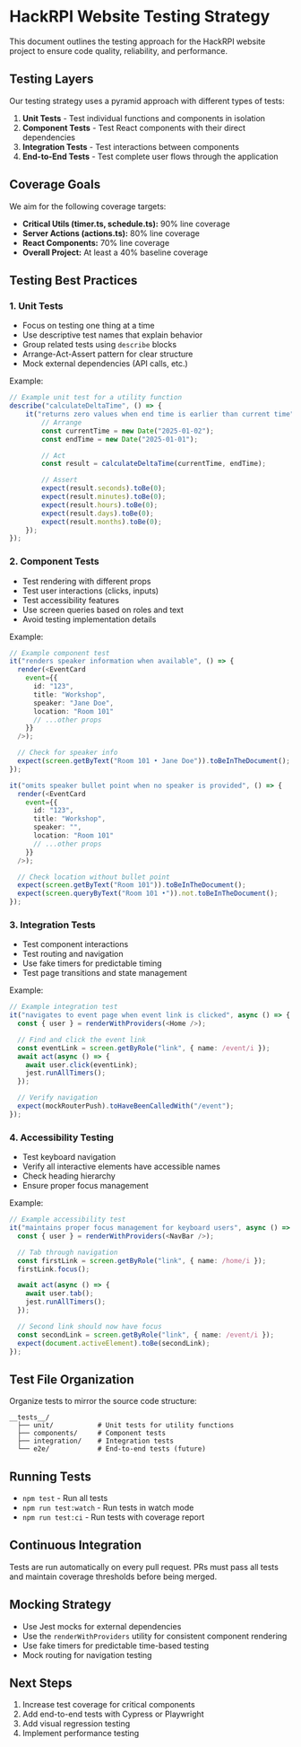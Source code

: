 # HackRPI Website Testing Strategy

This document outlines the testing approach for the HackRPI website project to ensure code quality, reliability, and performance.

## Testing Layers

Our testing strategy uses a pyramid approach with different types of tests:

1. **Unit Tests** - Test individual functions and components in isolation
2. **Component Tests** - Test React components with their direct dependencies
3. **Integration Tests** - Test interactions between components
4. **End-to-End Tests** - Test complete user flows through the application

## Coverage Goals

We aim for the following coverage targets:

- **Critical Utils (timer.ts, schedule.ts):** 90% line coverage
- **Server Actions (actions.ts):** 80% line coverage
- **React Components:** 70% line coverage
- **Overall Project:** At least a 40% baseline coverage

## Testing Best Practices

### 1. Unit Tests

- Focus on testing one thing at a time
- Use descriptive test names that explain behavior
- Group related tests using `describe` blocks
- Arrange-Act-Assert pattern for clear structure
- Mock external dependencies (API calls, etc.)

Example:

```typescript
// Example unit test for a utility function
describe("calculateDeltaTime", () => {
	it("returns zero values when end time is earlier than current time", () => {
		// Arrange
		const currentTime = new Date("2025-01-02");
		const endTime = new Date("2025-01-01");

		// Act
		const result = calculateDeltaTime(currentTime, endTime);

		// Assert
		expect(result.seconds).toBe(0);
		expect(result.minutes).toBe(0);
		expect(result.hours).toBe(0);
		expect(result.days).toBe(0);
		expect(result.months).toBe(0);
	});
});
```

### 2. Component Tests

- Test rendering with different props
- Test user interactions (clicks, inputs)
- Test accessibility features
- Use screen queries based on roles and text
- Avoid testing implementation details

Example:

```typescript
// Example component test
it("renders speaker information when available", () => {
  render(<EventCard
    event={{
      id: "123",
      title: "Workshop",
      speaker: "Jane Doe",
      location: "Room 101"
      // ...other props
    }}
  />);

  // Check for speaker info
  expect(screen.getByText("Room 101 • Jane Doe")).toBeInTheDocument();
});

it("omits speaker bullet point when no speaker is provided", () => {
  render(<EventCard
    event={{
      id: "123",
      title: "Workshop",
      speaker: "",
      location: "Room 101"
      // ...other props
    }}
  />);

  // Check location without bullet point
  expect(screen.getByText("Room 101")).toBeInTheDocument();
  expect(screen.queryByText("Room 101 •")).not.toBeInTheDocument();
});
```

### 3. Integration Tests

- Test component interactions
- Test routing and navigation
- Use fake timers for predictable timing
- Test page transitions and state management

Example:

```typescript
// Example integration test
it("navigates to event page when event link is clicked", async () => {
  const { user } = renderWithProviders(<Home />);

  // Find and click the event link
  const eventLink = screen.getByRole("link", { name: /event/i });
  await act(async () => {
    await user.click(eventLink);
    jest.runAllTimers();
  });

  // Verify navigation
  expect(mockRouterPush).toHaveBeenCalledWith("/event");
});
```

### 4. Accessibility Testing

- Test keyboard navigation
- Verify all interactive elements have accessible names
- Check heading hierarchy
- Ensure proper focus management

Example:

```typescript
// Example accessibility test
it("maintains proper focus management for keyboard users", async () => {
  const { user } = renderWithProviders(<NavBar />);

  // Tab through navigation
  const firstLink = screen.getByRole("link", { name: /home/i });
  firstLink.focus();

  await act(async () => {
    await user.tab();
    jest.runAllTimers();
  });

  // Second link should now have focus
  const secondLink = screen.getByRole("link", { name: /event/i });
  expect(document.activeElement).toBe(secondLink);
});
```

## Test File Organization

Organize tests to mirror the source code structure:

```
__tests__/
  ├── unit/           # Unit tests for utility functions
  ├── components/     # Component tests
  ├── integration/    # Integration tests
  └── e2e/            # End-to-end tests (future)
```

## Running Tests

- `npm test` - Run all tests
- `npm run test:watch` - Run tests in watch mode
- `npm run test:ci` - Run tests with coverage report

## Continuous Integration

Tests are run automatically on every pull request. PRs must pass all tests and maintain coverage thresholds before being merged.

## Mocking Strategy

- Use Jest mocks for external dependencies
- Use the `renderWithProviders` utility for consistent component rendering
- Use fake timers for predictable time-based testing
- Mock routing for navigation testing

## Next Steps

1. Increase test coverage for critical components
2. Add end-to-end tests with Cypress or Playwright
3. Add visual regression testing
4. Implement performance testing
